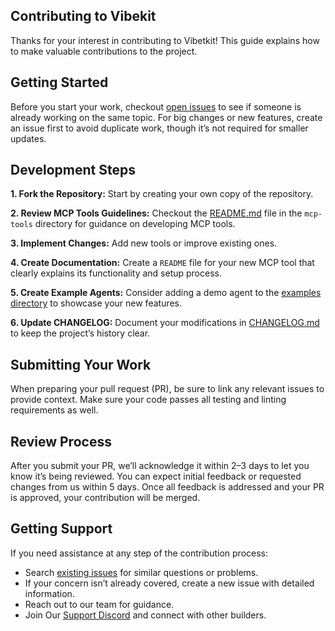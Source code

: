 ## Contributing to Vibekit

Thanks for your interest in contributing to Vibetkit! This guide explains how to make valuable contributions to the project.

## Getting Started

Before you start your work, checkout [open issues](https://github.com/EmberAGI/arbitrum-vibekit/issues) to see if someone is already working on the same topic. For big changes or new features, create an issue first to avoid duplicate work, though it’s not required for smaller updates.

## Development Steps

**1. Fork the Repository:** Start by creating your own copy of the repository.

**2. Review MCP Tools Guidelines:** Checkout the [README.md](https://github.com/EmberAGI/arbitrum-vibekit/tree/main/typescript/lib/mcp-tools) file in the `mcp-tools` directory for guidance on developing MCP tools.

**3. Implement Changes:** Add new tools or improve existing ones.

**4. Create Documentation:** Create a `README` file for your new MCP tool that clearly explains its functionality and setup process.

**5. Create Example Agents:** Consider adding a demo agent to the [examples directory](https://github.com/EmberAGI/arbitrum-vibekit/tree/main/typescript/examples) to showcase your new features.

**6. Update CHANGELOG:** Document your modifications in [CHANGELOG.md](https://github.com/EmberAGI/arbitrum-vibekit/blob/main/CHANGELOG.md) to keep the project’s history clear.

## Submitting Your Work

When preparing your pull request (PR), be sure to link any relevant issues to provide context. Make sure your code passes all testing and linting requirements as well.

## Review Process

After you submit your PR, we’ll acknowledge it within 2–3 days to let you know it’s being reviewed. You can expect initial feedback or requested changes from us within 5 days. Once all feedback is addressed and your PR is approved, your contribution will be merged.

## Getting Support

If you need assistance at any step of the contribution process:

- Search [existing issues](https://github.com/EmberAGI/arbitrum-vibekit/issues) for similar questions or problems.
- If your concern isn’t already covered, create a new issue with detailed information.
- Reach out to our team for guidance.
- Join Our [Support Discord](https://discord.com/invite/bgxWQ2fSBR) and connect with other builders.
